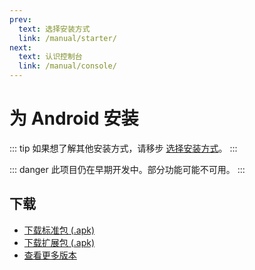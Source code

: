 ```yaml
---
prev:
  text: 选择安装方式
  link: /manual/starter/
next:
  text: 认识控制台
  link: /manual/console/
---
```


# 为 Android 安装

::: tip
如果想了解其他安装方式，请移步 [选择安装方式](./index.md)。
:::

::: danger
此项目仍在早期开发中。部分功能可能不可用。
:::

## 下载

- [下载标准包 (.apk)](https://ghproxy.com/https://github.com/koishijs/koishi-android/releases/download/v0.0.3/koishi-android-v0.0.3.apk)
- [下载扩展包 (.apk)](https://ghproxy.com/https://github.com/koishijs/koishi-android/releases/download/v0.0.3/koishi-android-with-chromium-v0.0.3.apk)
- [查看更多版本](https://github.com/koishijs/koishi-android/releases)
